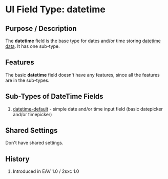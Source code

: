 # UI Field Type: datetime

## Purpose / Description
The **datetime** field is the base type for dates and/or time storing [datetime data](data-type-datetime). It has one sub-type.

## Features 
The basic **datetime** field doesn't have any features, since all the features are in the sub-types. 

## Sub-Types of DateTime Fields

1. [datetime-default](ui-field-datetime-default) - simple date and/or time input field (basic datepicker and/or timepicker)

## Shared Settings
Don't have shared settings.

## History

1. Introduced in EAV 1.0 / 2sxc 1.0

